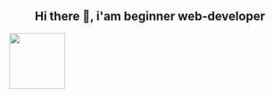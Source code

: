 <h2 style="text-align: center">Hi there 👋, i'am beginner web-developer</h2>
<div>
  <img src="https://media.giphy.com/media/M9gbBd9nbDrOTu1Mqx/giphy.gif" width="100" style="text-align: center"/>
</div>

